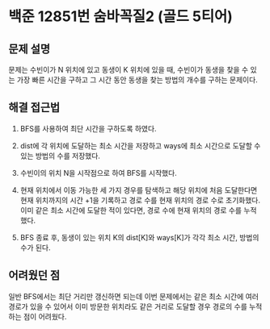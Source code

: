 # 백준 12851번 숨바꼭질2 (골드 5티어)

## 문제 설명

문제는 수빈이가 N 위치에 있고 동생이 K 위치에 있을 때, 수빈이가 동생을 찾을 수 있는 가장 빠른 시간을 구하고 그 시간 동안 동생을 찾는 방법의 개수를 구하는 문제이다.

## 해결 접근법

1. BFS를 사용하여 최단 시간을 구하도록 하였다.

2. dist에 각 위치에 도달하는 최소 시간을 저장하고 ways에 최소 시간으로 도달할 수 있는 방법의 수를 저장했다.

3. 수빈이의 위치 N을 시작점으로 하여 BFS를 시작했다.

4. 현재 위치에서 이동 가능한 세 가지 경우를 탐색하고 해당 위치에 처음 도달한다면 현재 위치까지의 시간 +1을 기록하고 경로 수를 현재 위치의 경로 수로 초기화했다. 이미 같은 최소 시간에 도달한 적이 있다면, 경로 수에 현재 위치의 경로 수를 누적했다.

5. BFS 종료 후, 동생이 있는 위치 K의 dist[K]와 ways[K]가 각각 최소 시간, 방법의 수가 된다.

## 어려웠던 점

일반 BFS에서는 최단 거리만 갱신하면 되는데 이번 문제에서는 같은 최소 시간에 여러 경로가 있을 수 있어서 이미 방문한 위치라도 같은 거리로 도달할 경우 경로의 수를 누적하는 점이 어려웠다.
